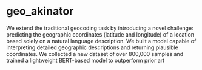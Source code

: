 # geo_akinator

We extend the traditional geocoding task by introducing a novel challenge: predicting the geographic coordinates (latitude and longitude) of a location based solely on a natural language description. We built a model capable of interpreting detailed geographic descriptions and returning plausible coordinates. We collected a new dataset of over 800,000 samples and trained a lightweight BERT-based model to outperform prior art